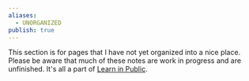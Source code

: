 ```yaml
---
aliases:
  - UNORGANIZED
publish: true
---
```

This section is for pages that I have not yet organized into a nice place. Please be aware that much of these notes are work in progress and are unfinished. It's all a part of [Learn in Public](Learn%20in%20Public.md). 